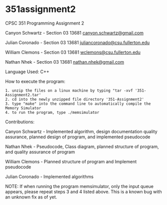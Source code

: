 # 351assignment2

CPSC 351 Programming Assignment 2

Canyon Schwartz - Section 03 13681 canyon.schwartz@gmail.com

Julian Coronado - Section 03 13681 juliancoronado@csu.fullerton.edu

William Clemons - Section 03 13681 wclemons@csu.fullerton.edu

Nathan Nhek - Section 03 13681 nathan.nhek@gmail.com

Language Used: C++

How to execute the program:

    1. unzip the files on a linux machine by typing "tar -xvf '351-Assignment2.tar'
    2. cd into the newly unzipped file directory '351-Assignment2'
    3. type "make" into the command line to automatically compile the Memory Simulator
    4. to run the program, type ./memsimulator

Contributions:

Canyon Schwartz - Implemented algorithm, design documentation quality assurance, planned design of program, and implemented pseudocode

Nathan Nhek - Pseudocode, Class diagram, planned structure of program, and quality assurance of program

William Clemons - Planned structure of program and Implement pseudocode

Julian Coronado - Implemented algorithms

NOTE: If when running the program memsimulator, only the input queue appears, please repeat steps 3 and 4 listed above. This is a known bug with an unknown fix as of yet.
